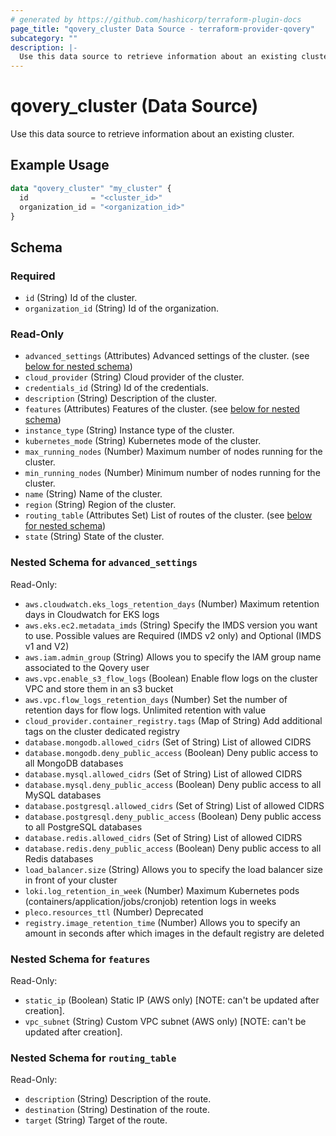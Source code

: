 ```yaml
---
# generated by https://github.com/hashicorp/terraform-plugin-docs
page_title: "qovery_cluster Data Source - terraform-provider-qovery"
subcategory: ""
description: |-
  Use this data source to retrieve information about an existing cluster.
---
```


# qovery_cluster (Data Source)

Use this data source to retrieve information about an existing cluster.

## Example Usage

```terraform
data "qovery_cluster" "my_cluster" {
  id              = "<cluster_id>"
  organization_id = "<organization_id>"
}
```

<!-- schema generated by tfplugindocs -->
## Schema

### Required

- `id` (String) Id of the cluster.
- `organization_id` (String) Id of the organization.

### Read-Only

- `advanced_settings` (Attributes) Advanced settings of the cluster. (see [below for nested schema](#nestedatt--advanced_settings))
- `cloud_provider` (String) Cloud provider of the cluster.
- `credentials_id` (String) Id of the credentials.
- `description` (String) Description of the cluster.
- `features` (Attributes) Features of the cluster. (see [below for nested schema](#nestedatt--features))
- `instance_type` (String) Instance type of the cluster.
- `kubernetes_mode` (String) Kubernetes mode of the cluster.
- `max_running_nodes` (Number) Maximum number of nodes running for the cluster.
- `min_running_nodes` (Number) Minimum number of nodes running for the cluster.
- `name` (String) Name of the cluster.
- `region` (String) Region of the cluster.
- `routing_table` (Attributes Set) List of routes of the cluster. (see [below for nested schema](#nestedatt--routing_table))
- `state` (String) State of the cluster.

<a id="nestedatt--advanced_settings"></a>
### Nested Schema for `advanced_settings`

Read-Only:

- `aws.cloudwatch.eks_logs_retention_days` (Number) Maximum retention days in Cloudwatch for EKS logs
- `aws.eks.ec2.metadata_imds` (String) Specify the IMDS version you want to use. Possible values are Required (IMDS v2 only) and Optional (IMDS v1 and V2)
- `aws.iam.admin_group` (String) Allows you to specify the IAM group name associated to the Qovery user
- `aws.vpc.enable_s3_flow_logs` (Boolean) Enable flow logs on the cluster VPC and store them in an s3 bucket
- `aws.vpc.flow_logs_retention_days` (Number) Set the number of retention days for flow logs. Unlimited retention with value
- `cloud_provider.container_registry.tags` (Map of String) Add additional tags on the cluster dedicated registry
- `database.mongodb.allowed_cidrs` (Set of String) List of allowed CIDRS
- `database.mongodb.deny_public_access` (Boolean) Deny public access to all MongoDB databases
- `database.mysql.allowed_cidrs` (Set of String) List of allowed CIDRS
- `database.mysql.deny_public_access` (Boolean) Deny public access to all MySQL databases
- `database.postgresql.allowed_cidrs` (Set of String) List of allowed CIDRS
- `database.postgresql.deny_public_access` (Boolean) Deny public access to all PostgreSQL databases
- `database.redis.allowed_cidrs` (Set of String) List of allowed CIDRS
- `database.redis.deny_public_access` (Boolean) Deny public access to all Redis databases
- `load_balancer.size` (String) Allows you to specify the load balancer size in front of your cluster
- `loki.log_retention_in_week` (Number) Maximum Kubernetes pods (containers/application/jobs/cronjob) retention logs in weeks
- `pleco.resources_ttl` (Number) Deprecated
- `registry.image_retention_time` (Number) Allows you to specify an amount in seconds after which images in the default registry are deleted


<a id="nestedatt--features"></a>
### Nested Schema for `features`

Read-Only:

- `static_ip` (Boolean) Static IP (AWS only) [NOTE: can't be updated after creation].
- `vpc_subnet` (String) Custom VPC subnet (AWS only) [NOTE: can't be updated after creation].


<a id="nestedatt--routing_table"></a>
### Nested Schema for `routing_table`

Read-Only:

- `description` (String) Description of the route.
- `destination` (String) Destination of the route.
- `target` (String) Target of the route.


